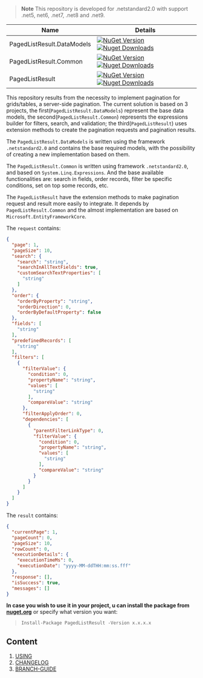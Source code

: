 > **Note** This repository is developed for .netstandard2.0 with support .net5, net6, .net7, .net8 and .net9.

| Name     | Details |
|----------|----------|
| PagedListResult.DataModels | [![NuGet Version](https://img.shields.io/nuget/v/PagedListResult.DataModels.svg?style=flat&logo=nuget)](https://www.nuget.org/packages/PagedListResult.DataModels/) [![Nuget Downloads](https://img.shields.io/nuget/dt/PagedListResult.DataModels.svg?style=flat&logo=nuget)](https://www.nuget.org/packages/PagedListResult.DataModels)|
| PagedListResult.Common | [![NuGet Version](https://img.shields.io/nuget/v/PagedListResult.Common.svg?style=flat&logo=nuget)](https://www.nuget.org/packages/PagedListResult.Common/) [![Nuget Downloads](https://img.shields.io/nuget/dt/PagedListResult.Common.svg?style=flat&logo=nuget)](https://www.nuget.org/packages/PagedListResult.Common)|
| PagedListResult | [![NuGet Version](https://img.shields.io/nuget/v/PagedListResult.svg?style=flat&logo=nuget)](https://www.nuget.org/packages/PagedListResult/) [![Nuget Downloads](https://img.shields.io/nuget/dt/PagedListResult.svg?style=flat&logo=nuget)](https://www.nuget.org/packages/PagedListResult) |


This repository results from the necessity to implement pagination for grids/tables, a server-side pagination. The current solution is based on 3 projects, the first(`PagedListResult.DataModels`) represent the base data models, the second(`PagedListResult.Common`) represents the expressions builder for filters, search, and validation; the third(`PagedListResult`) uses extension methods to create the pagination requests and pagination results.

The `PagedListResult.DataModels` is written using the framework `.netstandard2.0` and contains the base required models, with the possibility of creating a new implementation based on them.

The `PagedListResult.Common` is written using framework `.netstandard2.0`, and based on `System.Linq.Expressions`. And the base available functionalities are:
search in fields, order records, filter be specific conditions, set on top some records, etc.

The `PagedListResult` have the extension methods to make pagination request and result more easily to integrate. It depends by `PagedListResult.Common` and the almost implementation are based on `Microsoft.EntityFrameworkCore`.

The `request` contains:
```json
{
  "page": 1,
  "pageSize": 10,
  "search": {
    "search": "string",
    "searchInAllTextFields": true,
    "customSearchTextProperties": [
      "string"
    ]
  },
  "order": {
    "orderByProperty": "string",
    "orderDirection": 0,
    "orderByDefaultProperty": false
  },
  "fields": [
    "string"
  ],
  "predefinedRecords": [
    "string"
  ],
  "filters": [
    {
      "filterValue": {
        "condition": 0,
        "propertyName": "string",
        "values": [
          "string"
        ],
        "compareValue": "string"
      },
      "filterApplyOrder": 0,
      "dependencies": [
        {
          "parentFilterLinkType": 0,
          "filterValue": {
            "condition": 0,
            "propertyName": "string",
            "values": [
              "string"
            ],
            "compareValue": "string"
          }
        }
      ]
    }
  ]
}
```


The `result` contains:
```json
{
  "currentPage": 1,
  "pageCount": 0,
  "pageSize": 10,
  "rowCount": 0,
  "executionDetails": {
    "executionTimeMs": 0,
    "executionDate": "yyyy-MM-ddTHH:mm:ss.fff"
  },
  "response": [],
  "isSuccess": true,
  "messages": []
}
```



**In case you wish to use it in your project, u can install the package from <a href="https://www.nuget.org/packages/PagedListResult" target="_blank">nuget.org</a>** or specify what version you want:


> `Install-Package PagedListResult -Version x.x.x.x`

## Content
1. [USING](docs/usage.md)
1. [CHANGELOG](docs/CHANGELOG.md)
1. [BRANCH-GUIDE](docs/branch-guide.md)